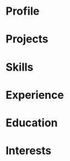 # **Profile**


# **Projects**


# **Skills**


# **Experience**


# **Education**


# **Interests**
